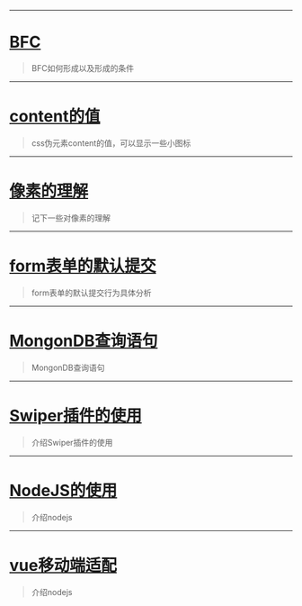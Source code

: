 * * *
# [BFC](book/study/BFC.md)

> BFC如何形成以及形成的条件

* * *
# [content的值](book/study/content值.md)

> css伪元素content的值，可以显示一些小图标

* * *
# [像素的理解](book/study/像素.md)

> 记下一些对像素的理解

* * *
# [form表单的默认提交](book/study/form表单默认提交.md)

> form表单的默认提交行为具体分析

* * *
# [MongonDB查询语句](book/study/MongonDB.md)

> MongonDB查询语句

* * *
# [Swiper插件的使用](book/study/swiper.md)

> 介绍Swiper插件的使用

* * *
# [NodeJS的使用](book/study/nodejs.md)

> 介绍nodejs

* * *
# [vue移动端适配](book/study/vue移动端适配.md)

> 介绍nodejs
